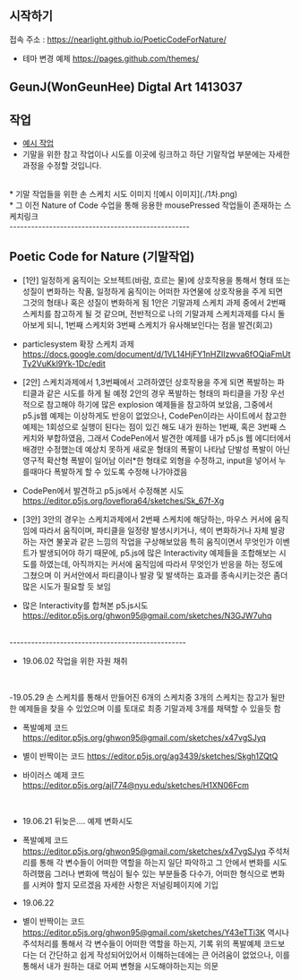 ## 시작하기

접속 주소 : <https://nearlight.github.io/PoeticCodeForNature/>
 * 테마 변경 예제 <https://pages.github.com/themes/>


## GeunJ(WonGeunHee) Digtal Art 1413037


## 작업
 * [예시 작업](./example/)
 * 기말을 위한 참고 작업이나 시도를 이곳에 링크하고 하단 기말작업 부분에는 자세한 과정을 수정할 것입니다.
<br/>
* 기말 작업들을 위한 손 스케치 시도 이미지
 ![예시 이미지](./1차.png)
<br/>
 * 그 이전 Nature of Code 수업을 통해 응용한 mousePressed 작업들이 존재하는 스케치링크
<https://editor.p5js.org/ghwon95@gmail.com/sketches/mnQYcC7HJ>
<br/>
--------------------------------------------------

## Poetic Code for Nature (기말작업)
* [1안] 일정하게 움직이는 오브젝트(바람, 흐르는 물)에 상호작용을 통해서 형태 또는
성질이 변화하는 작품, 일정하게 움직이는 어떠한 자연물에 상호작용을 주게 되면 그것의 형태나 혹은 성질이 변화하게 됨
1안은 기말과제 스케치 과제 중에서 2번째 스케치를 참고하게 될 것 같으며, 전반적으로 나의 기말과제 스케치과제를 다시 돌아보게 되니, 1번째 스케치와 3번째 스케치가 유사해보인다는 점을 발견(회고)
* particlesystem 확장 스케치 과제
<https://docs.google.com/document/d/1VL14HjFY1nHZIIzwva6fOQiaFmUtTy2VuKkl9Yk-1Dc/edit>




* [2안] 스케치과제에서 1,3번째에서 고려하였던 상호작용을 주게 되면 폭발하는 파티클과 같은 시도를 하게 될 예정
2안의 경우 폭발하는 형태의 파티클을 가장 우선적으로 참고해야 하기에 많은 explosion 예제들을 참고하여 보았음, 그중에서 p5.js웹 예제는 이상하게도 반응이 없었으나, CodePen이라는 사이트에서 참고한 예제는 1회성으로 실행이 된다는 점이 있긴 해도 내가 원하는 1번째, 혹은 3번째 스케치와 부합하였음, 그래서 CodePen에서 발견한 예제를 내가 p5.js 웹 에디터에서 배경만 수정했는데
예상치 못하게 새로운 형태의 폭팔이 나타남 단발성 폭발이 아닌 영구적 확산형 폭발이 일어남 이러*한 형태로 외형을 수정하고, input을 넣어서 누를때마다 폭발하게 할 수 있도록 수정해 나가야겠음
* CodePen에서 발견하고 p5.js에서 수정해본 시도<https://editor.p5js.org/loveflora64/sketches/Sk_67f-Xg>


* [3안]
3안의 경우는 스케치과제에서 2번째 스케치에 해당하는, 마우스 커서에 움직임에 따라서 움직이며, 파티클을 일정량 발생시키거나, 색이 변화하거나 자체 발광하는 자연 불꽃과 같은 느낌의 작업을 구상해보았음
특히 움직이면서 무엇인가 이벤트가 발생되어야 하기 때문에, p5.js에 많은 Interactivity 예제들을 조합해보는 시도를 하였는데, 아직까지는 커서에 움직임에 따라서 무엇인가 반응을 하는 정도에
그쳤으며 이 커서안에서 파티클이나 발광 및 발색하는 효과를 종속시키는것은 좀더 많은 시도가 필요할 듯 보임

* 많은 Interactivity를 합쳐본 p5.js시도 <https://editor.p5js.org/ghwon95@gmail.com/sketches/N3GJW7uhq>


<br/>
-------------------------------------------------


* 19.06.02
작업을 위한 자원 채취

<br/>

-19.05.29 손 스케치를 통해서 만들어진 6개의 스케치중 3개의 스케치는 참고가 될만한 예제들을 찾을 수 있었으며 이를 토대로 최종 기말과제 3개를 채택할 수 있을듯 함
<br/>
* 폭발예제 코드
<https://editor.p5js.org/ghwon95@gmail.com/sketches/x47vgSJyq>

* 별이 반짝이는 코드
<https://editor.p5js.org/ag3439/sketches/Skgh1ZQtQ>

* 바이러스 예제 코드
<https://editor.p5js.org/ajl774@nyu.edu/sketches/H1XN06Fcm>

<br/>

* 19.06.21
뒤늦은.... 예제 변화시도

* 폭발예제 코드
<https://editor.p5js.org/ghwon95@gmail.com/sketches/x47vgSJyq>
주석처리를 통해 각 변수들이 어떠한 역할을 하는지 일단 파악하고 그 안에서 변화를 시도하려했음 그러나 변화에 핵심이 될수 있는 부분들중 다수가, 어떠한 형식으로 변화를 시켜야 할지 모르겠음 자세한 사항은 저널링페이지에 기입


* 19.06.22
* 별이 반짝이는 코드
<https://editor.p5js.org/ghwon95@gmail.com/sketches/Y43eTTi3K>
역시나 주석처리를 통해서 각 변수들이 어떠한 역할을 하는지, 기록 위의 폭발예제 코드보다는 더 간단하고 쉽게 작성되어있어서 이해하는데에는 큰 어려움이 없었으나, 이를 통해서 내가 원하는 대로 어찌 변형을 시도해야하는지는 의문
